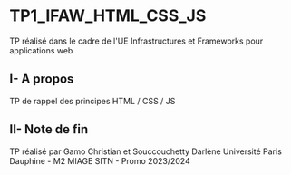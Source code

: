 # TP1_IFAW_HTML_CSS_JS
TP réalisé dans le cadre de l'UE Infrastructures et Frameworks pour applications web

##  I- A  propos
TP de rappel des principes HTML / CSS / JS

## II- Note de fin
TP réalisé par Gamo Christian et Souccouchetty Darlène
Université Paris Dauphine - M2 MIAGE SITN - Promo 2023/2024


